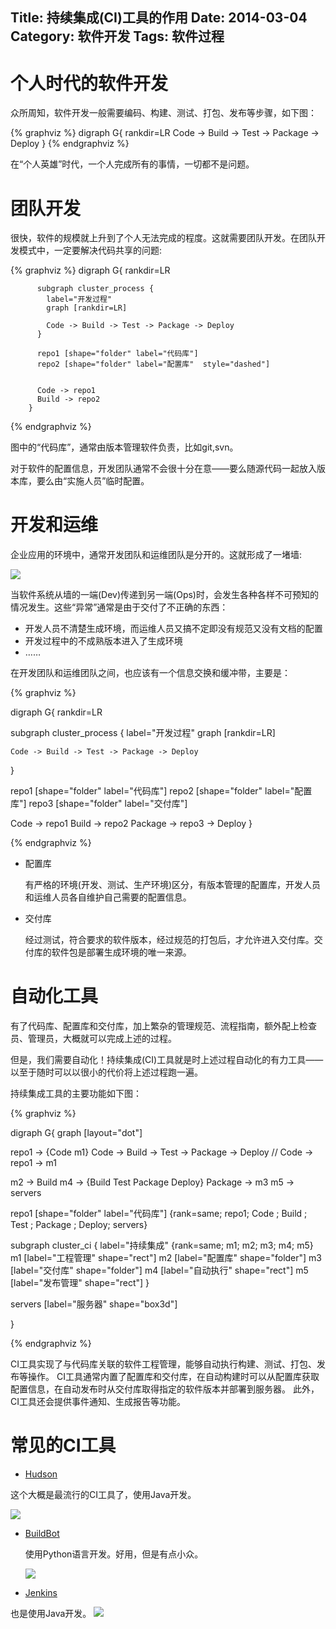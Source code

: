 Title: 持续集成(CI)工具的作用
Date: 2014-03-04
Category: 软件开发
Tags: 软件过程
---



# 个人时代的软件开发

众所周知，软件开发一般需要编码、构建、测试、打包、发布等步骤，如下图：

{% graphviz %}
digraph G{
    rankdir=LR
    Code -> Build -> Test -> Package -> Deploy
}
{% endgraphviz %}

在“个人英雄”时代，一个人完成所有的事情，一切都不是问题。

# 团队开发

很快，软件的规模就上升到了个人无法完成的程度。这就需要团队开发。在团队开发模式中，一定要解决代码共享的问题:

{% graphviz %}
        digraph G{
          rankdir=LR

          subgraph cluster_process {
            label="开发过程"
            graph [rankdir=LR]

            Code -> Build -> Test -> Package -> Deploy
          }

          repo1 [shape="folder" label="代码库"]
          repo2 [shape="folder" label="配置库"  style="dashed"]


          Code -> repo1
          Build -> repo2
        }
{% endgraphviz %}

图中的“代码库”，通常由版本管理软件负责，比如git,svn。

对于软件的配置信息，开发团队通常不会很十分在意——要么随源代码一起放入版本库，要么由“实施人员”临时配置。

# 开发和运维

企业应用的环境中，通常开发团队和运维团队是分开的。这就形成了一堵墙:

![](./assets/images/WallOfConfusion_Release.png)

当软件系统从墙的一端(Dev)传递到另一端(Ops)时，会发生各种各样不可预知的情况发生。这些“异常”通常是由于交付了不正确的东西：

-   开发人员不清楚生成环境，而运维人员又搞不定即没有规范又没有文档的配置
-   开发过程中的不成熟版本进入了生成环境
-   ……

在开发团队和运维团队之间，也应该有一个信息交换和缓冲带，主要是：

{% graphviz %}

digraph G{
  rankdir=LR

  subgraph cluster_process {
    label="开发过程"
    graph [rankdir=LR]

    Code -> Build -> Test -> Package -> Deploy
  }

  repo1 [shape="folder" label="代码库"]
  repo2 [shape="folder" label="配置库"]
  repo3 [shape="folder" label="交付库"]

  Code -> repo1
  Build -> repo2
  Package -> repo3 -> Deploy
}

{% endgraphviz %}

-   配置库

    有严格的环境(开发、测试、生产环境)区分，有版本管理的配置库，开发人员和运维人员各自维护自己需要的配置信息。

-   交付库

    经过测试，符合要求的软件版本，经过规范的打包后，才允许进入交付库。交付库的软件包是部署生成环境的唯一来源。

# 自动化工具

有了代码库、配置库和交付库，加上繁杂的管理规范、流程指南，额外配上检查员、管理员，大概就可以完成上述的过程。

但是，我们需要自动化！持续集成(CI)工具就是时上述过程自动化的有力工具——以至于随时可以以很小的代价将上述过程跑一遍。

持续集成工具的主要功能如下图：

{% graphviz %}

digraph G{
  graph [layout="dot"]

  repo1 -> {Code m1}
  Code -> Build -> Test -> Package -> Deploy
//  Code -> repo1 -> m1

  m2 -> Build
  m4 -> {Build Test Package Deploy}
  Package -> m3
  m5 -> servers

  repo1 [shape="folder" label="代码库"]
  {rank=same; repo1; Code ; Build ; Test ; Package ; Deploy; servers}

  subgraph cluster_ci {
    label="持续集成"
    {rank=same; m1; m2; m3; m4; m5}
    m1 [label="工程管理" shape="rect"]
    m2 [label="配置库" shape="folder"]
    m3 [label="交付库" shape="folder"]
    m4 [label="自动执行" shape="rect"]
    m5 [label="发布管理" shape="rect"]
  }

  servers  [label="服务器" shape="box3d"]

}

{% endgraphviz %}

CI工具实现了与代码库关联的软件工程管理，能够自动执行构建、测试、打包、发布等操作。
CI工具通常内置了配置库和交付库，在自动构建时可以从配置库获取配置信息，在自动发布时从交付库取得指定的软件版本并部署到服务器。
此外，CI工具还会提供事件通知、生成报告等功能。

# 常见的CI工具

-   [Hudson](http://hudson-ci.org/)

这个大概是最流行的CI工具了，使用Java开发。

![](./assets/images/ci-hudson.jpg)

-   [BuildBot](http://buildbot.net/)

    使用Python语言开发。好用，但是有点小众。

    ![](./assets/images/ci-buildbot.jpg)

-   [Jenkins](http://jenkins-ci.org/)

也是使用Java开发。 ![](./assets/images/12323PJW.png)
